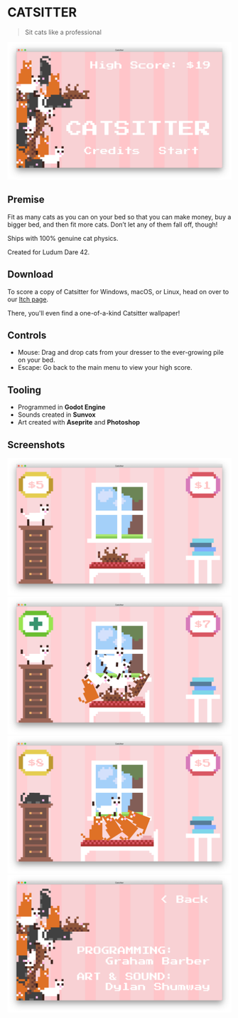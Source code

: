 
# CATSITTER

> Sit cats like a professional

![Title](screenshots/Title.png)

## Premise

Fit as many cats as you can on your bed so that you can make money, buy a bigger bed, and then fit more cats. Don’t let any of them fall off, though!

Ships with 100% genuine cat physics.

Created for Ludum Dare 42.

## Download

To score a copy of Catsitter for Windows, macOS, or Linux, head on over to our [Itch page](https://puregarlic.itch.io/catsitter).

There, you'll even find a one-of-a-kind Catsitter wallpaper!

## Controls

- Mouse: Drag and drop cats from your dresser to the ever-growing pile on your bed.
- Escape: Go back to the main menu to view your high score.

## Tooling

- Programmed in **Godot Engine**
- Sounds created in **Sunvox**
- Art created with **Aseprite** and **Photoshop**

## Screenshots

![Screen 1](screenshots/Screen1.png)
![Screen 2](screenshots/Screen2.png)
![Screen 3](screenshots/Screen3.png)
![Credits](screenshots/Credits.png)